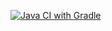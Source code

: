 [![Java CI with Gradle](https://github.com/IgorE1iseev/javaHomeworkPatterns2/actions/workflows/gradle.yml/badge.svg)](https://github.com/IgorE1iseev/javaHomeworkPatterns2/actions/workflows/gradle.yml)
